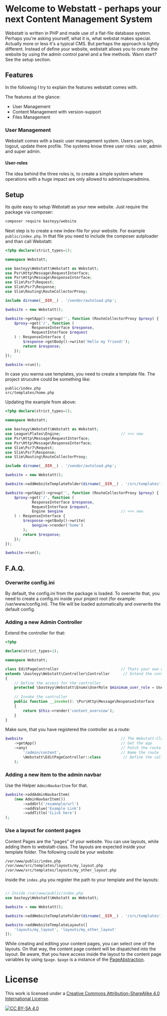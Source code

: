 # Welcome to Webstatt - perhaps your next Content Management System

Webstatt is written in PHP and made use of a flat-file database system. 
Perhaps you're asking yourself, what it is, what webstat makes special. Actually more or less it's a typical CMS. But perhaps the approach is lightly different. Instead of 
define your website, webstatt allows you to 
create the website by using the admin control panel and a few methods. Wann start? See the setup section. 

## Features

In the following I try to explain the features webstatt comes with. 

The features at the glance:

* User Management
* Content Management with version-support
* Files Management

### User Management

Webstatt comes with a basic user management system. Users can login, logout, update there profile. The systems know three user roles: user, admin and super admin.

#### User-roles 

The idea behind the three roles is, to create a simple system where operations with a huge impact are only allowed to admin/superadmins. 

## Setup

Its quite easy to setup Webstatt as your new website. Just require the package via composer:

```bash
composer require basteyy/website
```

Next step is to create a new index-file for your website. For example `public/index.php`. In that file you need to include the composer autploader and than call Webstatt:

```php
<?php declare(strict_types=1);

namespace Webstatt;

use basteyy\Webstatt\Webstatt as Webstatt;
use Psr\Http\Message\RequestInterface;
use Psr\Http\Message\ResponseInterface;
use Slim\Psr7\Request;
use Slim\Psr7\Response;
use Slim\Routing\RouteCollectorProxy;

include dirname(__DIR__) . '/vendor/autoload.php';

$website = new Webstatt();

$website->getApp()->group('', function (RouteCollectorProxy $proxy) {
    $proxy->get('/', function (
            ResponseInterface $response, 
            RequestInterface $request
    ) : ResponseInterface {
        $response->getBody()->write('Hello my friend!');
        return $response;
    });
});

$website->run();
```

In case you wanna use templates, you need to create a template file. The project strucutre could be something like:

```text
public/index.php
src/templates/home.php
```

Updating the example from above:


```php
<?php declare(strict_types=1);

namespace Webstatt;

use basteyy\Webstatt\Webstatt as Webstatt;
use League\Plates\Engine;                           // <<< new
use Psr\Http\Message\RequestInterface;
use Psr\Http\Message\ResponseInterface;
use Slim\Psr7\Request;
use Slim\Psr7\Response;
use Slim\Routing\RouteCollectorProxy;

include dirname(__DIR__) . '/vendor/autoload.php';

$website = new Webstatt();

$website->addWebsiteTemplateFolder(dirname(__DIR__) . '/src/templates');       // <<< new

$website->getApp()->group('', function (RouteCollectorProxy $proxy) {
    $proxy->get('/', function (
            ResponseInterface $response, 
            RequestInterface $request, 
            Engine $engine                          // <<< new
    ) : ResponseInterface {
        $response->getBody()->write(
            $engine->render('home')
        );
        return $response;
    });
});

$website->run();
```

## F.A.Q.

### Overwrite config.ini

By default, the config.ini from the package is loaded. To overwrite that, you need to create a config.ini inside your project root (for example: /var/www/config.ini). The file 
will be loaded automatically and overwrite the default config.

### Adding a new Admin Controller

Extend the controller for that:

```php
<?php

declare(strict_types=1);

namespace Webstatt;

class EditPageController                            // Thats your own controller
extends \basteyy\Webstatt\Controller\Controller      // Extend the controller from Webstatt
{
    // Define the access for the controller
    protected \basteyy\Webstatt\Enums\UserRole $minimum_user_role = UserRole::USER;
    
    // Invoke the controller
    public function __invoke(): \Psr\Http\Message\ResponseInterface
    {
        return $this->render('content_overview');
    }
}
```

Make sure, that you have registered the controller as a route: 

```php
$website                                            // The Webstatt-Class (aka Slim Class)
    ->getApp()                                      // Get the app
    ->any(                                          // Patch the route to the scope
        '/admin/content',                           // Name the route
        \Webstatt\EditPageController::class          // Define the called controller
    );
```

### Adding a new item to the admin navbar

Use the Helper `AdminNavbarItem` for that. 

```php
$website->addAdminNavbarItem(
    (new AdminNavbarItem())
        ->addUrl('/examnple/url')
        ->addValue('Example Link')
        ->addTitle('CLick here')
);
```

### Use a layout for content pages

Content Pages are the "pages" of your website. You can use layouts, while adding them to webstatt-class. The layouts are expected inside your template folder. The following 
could be your website:

```bash
/var/www/public/index.php
/var/www/src/templates/layouts/my_layout.php
/var/www/src/templates/layouts/my_other_layout.php
```

Inside the `index.php` you register the path to your template and the layouts:
```php

// Inside /var/www/public/index.php
use basteyy\Webstatt\Webstatt as Webstatt;

$website = new Webstatt();

$website->addWebsiteTemplateFolder(dirname(__DIR__) . '/src/templates');

$website->addWebsiteTemplateLayouts([
    'layouts/my_layout', 'layouts/my_other_layout'
]);

```

While creating and editing your content pages, you can select one of the layouts. On that way, the content page content will be dispatched into the layout. Be aware, that you 
have access inside the layout to the content page variables by using `$page`. `$page` is a instance of the [PageAbstraction](https://github.com/basteyy/webstatt/blob/master/src/Models/Abstractions/PageAbstraction.php). 


# License

This work is licensed under a
[Creative Commons Attribution-ShareAlike 4.0 International License][cc-by-sa].

[![CC BY-SA 4.0][cc-by-sa-image]][cc-by-sa]

[cc-by-sa]: http://creativecommons.org/licenses/by-sa/4.0/
[cc-by-sa-image]: https://licensebuttons.net/l/by-sa/4.0/88x31.png